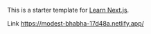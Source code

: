 This is a starter template for [Learn Next.js](https://nextjs.org/learn).

Link https://modest-bhabha-17d48a.netlify.app/
